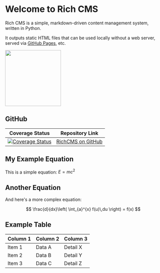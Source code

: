 # Welcome to Rich CMS

Rich CMS is a simple, markdown-driven content management system, written in Python.

It outputs static HTML files that can be used locally without a web server, served via [GitHub Pages](https://pages.github.com/), etc.

<img src="%ROOT%/images/thinker.png" style="width: 180px" />

## GitHub
| Coverage Status | Repository Link |
|-----------------|-----------------|
| [![Coverage Status](https://coveralls.io/repos/github/jzombie/rich-cms/badge.svg)](https://coveralls.io/github/jzombie/rich-cms) | [RichCMS on GitHub](https://github.com/jzombie/rich-cms) |


## My Example Equation

This is a simple equation: $E=mc^2$

## Another Equation

And here's a more complex equation:

$$
\frac{d}{dx}\left( \int_{a}^{x} f(u)\,du \right) = f(x)
$$

## Example Table

| Column 1   | Column 2   | Column 3   |
|------------|------------|------------|
| Item 1     | Data A     | Detail X   |
| Item 2     | Data B     | Detail Y   |
| Item 3     | Data C     | Detail Z   |


